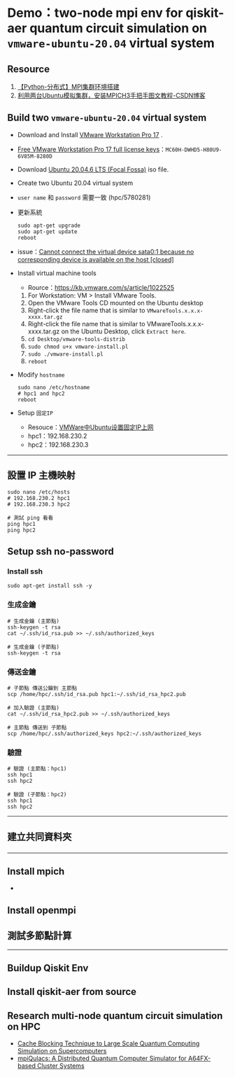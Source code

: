 # Demo：two-node mpi env for qiskit-aer quantum circuit simulation on `vmware-ubuntu-20.04` virtual system
## Resource
1. [【Python-分布式】MPI集群环境搭建](https://blog.csdn.net/ztf312/article/details/80832506)
2. [利用两台Ubuntu模拟集群，安装MPICH3手把手图文教程-CSDN博客](https://blog.csdn.net/sinat_38368658/article/details/116945650)

## Build two `vmware-ubuntu-20.04` virtual system
- Download and Install [VMware Workstation Pro 17](https://www.vmware.com/tw/products/workstation-pro/workstation-pro-evaluation.html) .
- [Free VMware Workstation Pro 17 full license keys](https://gist.github.com/PurpleVibe32/30a802c3c8ec902e1487024cdea26251)：`MC60H-DWHD5-H80U9-6V85M-8280D`
- Download [Ubuntu 20.04.6 LTS (Focal Fossa)](https://releases.ubuntu.com/20.04.6/?_gl=1*1mb9fkc*_gcl_au*MTQ4NjEwMTEwNy4xNzA0OTkyMDI5&_ga=2.136896633.858023737.1704991985-2017594402.1704991985) iso file.
- Create two Ubuntu 20.04 virtual system
- `user name` 和 `password` 需要一致 (hpc/5780281)
- 更新系統
    ```
    sudo apt-get upgrade
    sudo apt-get update
    reboot
    ```
- issue：[Cannot connect the virtual device sata0:1 because no corresponding device is available on the host [closed]](https://stackoverflow.com/questions/43429362/cannot-connect-the-virtual-device-sata01-because-no-corresponding-device-is-ava)
- Install virtual machine tools
    - Rource：https://kb.vmware.com/s/article/1022525
    1. For Workstation: VM > Install VMware Tools.
    2. Open the VMware Tools CD mounted on the Ubuntu desktop
    3. Right-click the file name that is similar to `VMwareTools.x.x.x-xxxx.tar.gz`
    4. Right-click the file name that is similar to VMwareTools.x.x.x-xxxx.tar.gz on the Ubuntu Desktop, click `Extract here`.
    5. `cd Desktop/vmware-tools-distrib`
    6. `sudo chmod u+x vmware-install.pl`
    7. `sudo ./vmware-install.pl`
    8. `reboot`

- Modify `hostname`
    ```
    sudo nano /etc/hostname
    # hpc1 and hpc2
    reboot
    ```
- Setup `固定IP`
    - Resouce：[VMWare中Ubuntu设置固定IP上网](https://blog.csdn.net/wolf_soul/article/details/46409323)
    - hpc1：192.168.230.2
    - hpc2：192.168.230.3
---
## 設置 IP 主機映射
```
sudo nano /etc/hosts
# 192.168.230.2 hpc1
# 192.168.230.3 hpc2

# 測試 ping 看看
ping hpc1
ping hpc2
```

## Setup ssh no-password 
### Install ssh
```
sudo apt-get install ssh -y
```
### 生成金鑰
```
# 生成金鑰 (主節點)
ssh-keygen -t rsa
cat ~/.ssh/id_rsa.pub >> ~/.ssh/authorized_keys

# 生成金鑰 (子節點)
ssh-keygen -t rsa
```
### 傳送金鑰
```
# 子節點 傳送公鑰到 主節點
scp /home/hpc/.ssh/id_rsa.pub hpc1:~/.ssh/id_rsa_hpc2.pub

# 加入驗證 (主節點)
cat ~/.ssh/id_rsa_hpc2.pub >> ~/.ssh/authorized_keys

# 主節點 傳送到 子節點
scp /home/hpc/.ssh/authorized_keys hpc2:~/.ssh/authorized_keys
```
### 驗證
```
# 驗證 (主節點：hpc1)
ssh hpc1
ssh hpc2

# 驗證 (子節點：hpc2)
ssh hpc1
ssh hpc2
```
---
## 建立共同資料夾
### 



---
## Install mpich
- 

## Install openmpi



## 測試多節點計算

---
## Buildup Qiskit Env



## Install qiskit-aer from source


## Research multi-node quantum circuit simulation on HPC
- [Cache Blocking Technique to Large Scale Quantum Computing Simulation on Supercomputers](https://arxiv.org/abs/2102.02957)
- [mpiQulacs: A Distributed Quantum Computer Simulator for A64FX-based Cluster Systems](https://arxiv.org/abs/2203.16044)